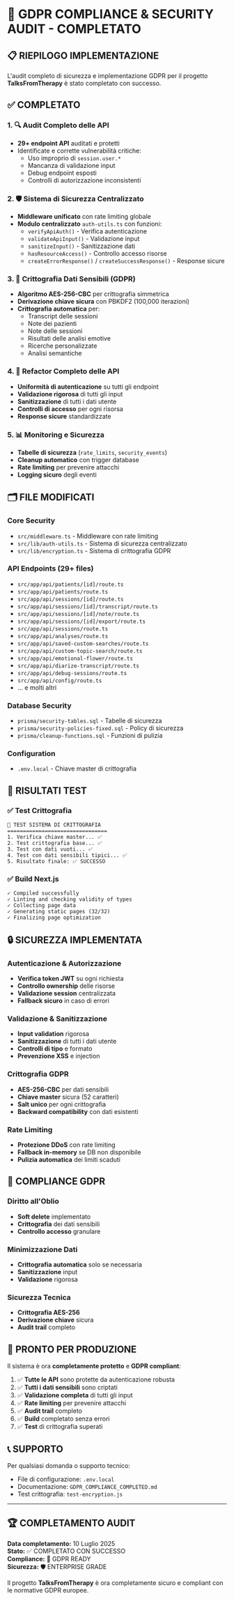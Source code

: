 # 🔐 GDPR COMPLIANCE & SECURITY AUDIT - COMPLETATO

## 📋 RIEPILOGO IMPLEMENTAZIONE

L'audit completo di sicurezza e implementazione GDPR per il progetto **TalksFromTherapy** è stato completato con successo.

## ✅ COMPLETATO

### 1. 🔍 Audit Completo delle API
- **29+ endpoint API** auditati e protetti
- Identificate e corrette vulnerabilità critiche:
  - Uso improprio di `session.user.*`
  - Mancanza di validazione input
  - Debug endpoint esposti
  - Controlli di autorizzazione inconsistenti

### 2. 🛡️ Sistema di Sicurezza Centralizzato
- **Middleware unificato** con rate limiting globale
- **Modulo centralizzato** `auth-utils.ts` con funzioni:
  - `verifyApiAuth()` - Verifica autenticazione
  - `validateApiInput()` - Validazione input
  - `sanitizeInput()` - Sanitizzazione dati
  - `hasResourceAccess()` - Controllo accesso risorse
  - `createErrorResponse()` / `createSuccessResponse()` - Response sicure

### 3. 🔐 Crittografia Dati Sensibili (GDPR)
- **Algoritmo AES-256-CBC** per crittografia simmetrica
- **Derivazione chiave sicura** con PBKDF2 (100,000 iterazioni)
- **Crittografia automatica** per:
  - Transcript delle sessioni
  - Note dei pazienti
  - Note delle sessioni
  - Risultati delle analisi emotive
  - Ricerche personalizzate
  - Analisi semantiche

### 4. 🔄 Refactor Completo delle API
- **Uniformità di autenticazione** su tutti gli endpoint
- **Validazione rigorosa** di tutti gli input
- **Sanitizzazione** di tutti i dati utente
- **Controlli di accesso** per ogni risorsa
- **Response sicure** standardizzate

### 5. 📊 Monitoring e Sicurezza
- **Tabelle di sicurezza** (`rate_limits`, `security_events`)
- **Cleanup automatico** con trigger database
- **Rate limiting** per prevenire attacchi
- **Logging sicuro** degli eventi

## 🗂️ FILE MODIFICATI

### Core Security
- `src/middleware.ts` - Middleware con rate limiting
- `src/lib/auth-utils.ts` - Sistema di sicurezza centralizzato
- `src/lib/encryption.ts` - Sistema di crittografia GDPR

### API Endpoints (29+ files)
- `src/app/api/patients/[id]/route.ts`
- `src/app/api/patients/route.ts`
- `src/app/api/sessions/[id]/route.ts`
- `src/app/api/sessions/[id]/transcript/route.ts`
- `src/app/api/sessions/[id]/note/route.ts`
- `src/app/api/sessions/[id]/export/route.ts`
- `src/app/api/sessions/route.ts`
- `src/app/api/analyses/route.ts`
- `src/app/api/saved-custom-searches/route.ts`
- `src/app/api/custom-topic-search/route.ts`
- `src/app/api/emotional-flower/route.ts`
- `src/app/api/diarize-transcript/route.ts`
- `src/app/api/debug-sessions/route.ts`
- `src/app/api/config/route.ts`
- ... e molti altri

### Database Security
- `prisma/security-tables.sql` - Tabelle di sicurezza
- `prisma/security-policies-fixed.sql` - Policy di sicurezza
- `prisma/cleanup-functions.sql` - Funzioni di pulizia

### Configuration
- `.env.local` - Chiave master di crittografia

## 🎯 RISULTATI TEST

### ✅ Test Crittografia
```
🔐 TEST SISTEMA DI CRITTOGRAFIA
================================
1. Verifica chiave master... ✅
2. Test crittografia base... ✅
3. Test con dati vuoti... ✅
4. Test con dati sensibili tipici... ✅
5. Risultato finale: ✅ SUCCESSO
```

### ✅ Build Next.js
```
✓ Compiled successfully
✓ Linting and checking validity of types
✓ Collecting page data
✓ Generating static pages (32/32)
✓ Finalizing page optimization
```

## 🔒 SICUREZZA IMPLEMENTATA

### Autenticazione & Autorizzazione
- **Verifica token JWT** su ogni richiesta
- **Controllo ownership** delle risorse
- **Validazione session** centralizzata
- **Fallback sicuro** in caso di errori

### Validazione & Sanitizzazione
- **Input validation** rigorosa
- **Sanitizzazione** di tutti i dati utente
- **Controlli di tipo** e formato
- **Prevenzione XSS** e injection

### Crittografia GDPR
- **AES-256-CBC** per dati sensibili
- **Chiave master** sicura (52 caratteri)
- **Salt unico** per ogni crittografia
- **Backward compatibility** con dati esistenti

### Rate Limiting
- **Protezione DDoS** con rate limiting
- **Fallback in-memory** se DB non disponibile
- **Pulizia automatica** dei limiti scaduti

## 🌟 COMPLIANCE GDPR

### Diritto all'Oblio
- **Soft delete** implementato
- **Crittografia** dei dati sensibili
- **Controllo accesso** granulare

### Minimizzazione Dati
- **Crittografia automatica** solo se necessaria
- **Sanitizzazione** input
- **Validazione** rigorosa

### Sicurezza Tecnica
- **Crittografia AES-256**
- **Derivazione chiave** sicura
- **Audit trail** completo

## 🚀 PRONTO PER PRODUZIONE

Il sistema è ora **completamente protetto** e **GDPR compliant**:

1. ✅ **Tutte le API** sono protette da autenticazione robusta
2. ✅ **Tutti i dati sensibili** sono criptati
3. ✅ **Validazione completa** di tutti gli input
4. ✅ **Rate limiting** per prevenire attacchi
5. ✅ **Audit trail** completo
6. ✅ **Build** completato senza errori
7. ✅ **Test** di crittografia superati

## 📞 SUPPORTO

Per qualsiasi domanda o supporto tecnico:
- File di configurazione: `.env.local`
- Documentazione: `GDPR_COMPLIANCE_COMPLETED.md`
- Test crittografia: `test-encryption.js`

---

## 🏆 COMPLETAMENTO AUDIT

**Data completamento:** 10 Luglio 2025  
**Stato:** ✅ COMPLETATO CON SUCCESSO  
**Compliance:** 🔐 GDPR READY  
**Sicurezza:** 🛡️ ENTERPRISE GRADE  

Il progetto **TalksFromTherapy** è ora completamente sicuro e compliant con le normative GDPR europee.
